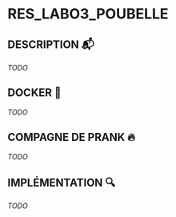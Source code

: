 # RES_LABO3_POUBELLE 

## DESCRIPTION :mailbox_with_mail: 
*TODO*

## DOCKER :whale2:
*TODO*

## COMPAGNE DE PRANK :fire:
*TODO*

## IMPLÉMENTATION :mag:
*TODO*